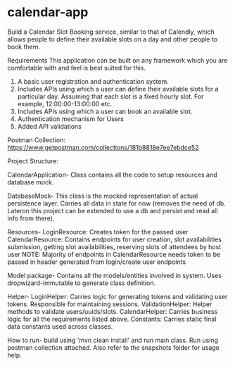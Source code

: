 # calendar-app
Build a Calendar Slot Booking service, similar to that of Calendly, which allows people
to define their available slots on a day and other people to book them.

Requirements
This application can be built on any framework which you are comfortable with and feel is best
suited for this.
1. A basic user registration and authentication system.
2. Includes APIs using which a user can define their available slots for a particular day. Assuming that each slot is a fixed hourly slot. For example, 12:00:00-13:00:00 etc.
3. Includes APIs using which a user can book an available slot.
4. Authentication mechanism for Users
5. Added API validations

Postman Collection:
https://www.getpostman.com/collections/181b8818e7ee7ebdce52

Project Structure:

CalendarApplication-
Class contains all the code to setup resources and database mock.

DatabaseMock-
This class is the mocked representation of actual persistence layer. Carries all data in state for now (removes the need of db. Lateron this project can be extended to use a db and persist and read all info from there).

Resources-
LoginResource: Creates token for the passed user 
CalendarResource: Contains endpoints for user creation, slot availabilities submission, getting slot availabilities, reserving slots of attendees by host user
NOTE: Majority of endpoints in CalendarResource needs token to be passed in header generated from login/create user endpoints

Model package- 
Contains all the models/entities involved in system. Uses dropwizard-immutable to generate class definition.

Helper-
LoginHelper: Carries logic for generating tokens and validating user tokens. Responsible for maintaining sessions.
ValidationHelper: Helper methods to validate users/uuids/slots.
CalendarHelper: Carries business logic for all the requirements listed above.
Constants: Carries static final data constants used across classes.

How to run-
build using 'mvn clean install' and run main class.
Run using postman collection attached.
Also refer to the snapshots folder for usage help.

